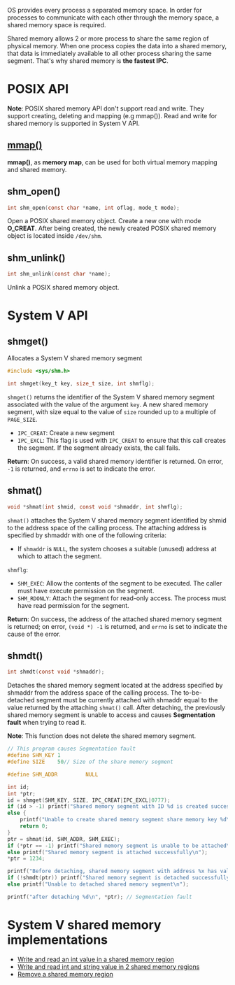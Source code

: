 OS provides every process a separated memory space. In order for processes to communicate with each other through the memory space, a shared memory space is required.

Shared memory allows 2 or more process to share the same region of physical memory. When one process copies the data into a shared memory, that data is immediately available to all other process sharing the same segment. That's why shared memory is **the fastest IPC**.

# POSIX API
**Note**: POSIX shared memory API don't support read and write. They support creating, deleting and mapping (e.g mmap()). Read and write for shared memory is supported in System V API.
## [mmap()](https://github.com/TranPhucVinh/C/blob/master/Physical%20layer/Memory/Virtual%20memory.md#mmap)

**mmap()**, as **memory map**, can be used for both virtual memory mapping and shared memory.
## shm_open()
```c
int shm_open(const char *name, int oflag, mode_t mode);
```
Open a POSIX shared memory object. Create a new one with mode **O_CREAT**. After being created, the newly created POSIX shared memory object is located inside ``/dev/shm``.
## shm_unlink()
```c
int shm_unlink(const char *name);
```
Unlink a POSIX shared memory object.
# System V API
## shmget()

Allocates a System V shared memory segment

```c
#include <sys/shm.h>

int shmget(key_t key, size_t size, int shmflg);
```

``shmget()`` returns the identifier of the System V shared memory segment associated with the value of the argument ``key``.  A new shared memory segment, with size equal to the value of ``size`` rounded up to a multiple of ``PAGE_SIZE``.

* ``IPC_CREAT``: Create a new segment
* ``IPC_EXCL``: This flag is used with ``IPC_CREAT`` to ensure that this call creates the segment. If the segment already exists, the call fails.

**Return**: On success, a valid shared memory identifier is returned. On error, ``-1`` is returned, and ``errno`` is set to indicate the error.

## shmat()

```c
void *shmat(int shmid, const void *shmaddr, int shmflg);
```

``shmat()`` attaches  the System V shared memory segment identified by shmid to the address space of the calling process.  The attaching address is specified by shmaddr with one of the following criteria:

*  If ``shmaddr`` is ``NULL``, the system chooses a suitable (unused) address at which to attach the segment.

``shmflg``:

* ``SHM_EXEC``: Allow the contents of the segment to be executed. The caller must have execute permission on the segment.
* ``SHM_RDONLY``: Attach the segment for read-only access. The process must have read permission for the segment.

**Return**: On success, the address of the attached shared memory segment is returned; on error, ``(void *) -1`` is returned, and ``errno`` is set to indicate the cause of the error.

## shmdt()

```c
int shmdt(const void *shmaddr);
```

Detaches the shared memory segment located at the address specified by shmaddr from the address space of the calling process. The to-be-detached segment must be currently attached with shmaddr equal to the value returned by the attaching ``shmat()`` call. After detaching, the previously shared memory segment is unable to access and causes **Segmentation fault** when trying to read it. 

**Note**: This function does not delete the shared memory segment.

```c
// This program causes Segmentation fault
#define SHM_KEY 1
#define SIZE    50// Size of the share memory segment

#define SHM_ADDR         NULL

int id;
int *ptr;
id = shmget(SHM_KEY, SIZE, IPC_CREAT|IPC_EXCL|0777);
if (id > -1) printf("Shared memory segment with ID %d is created successfully\n", id);
else {
    printf("Unable to create shared memory segment share memory key %d\n", SHM_KEY);
    return 0;
}
ptr = shmat(id, SHM_ADDR, SHM_EXEC);
if (*ptr == -1) printf("Shared memory segment is unable to be attached\n");
else printf("Shared memory segment is attached successfully\n");
*ptr = 1234;

printf("Before detaching, shared memory segment with address %x has value %d\n", ptr, *ptr);
if (!shmdt(ptr)) printf("Shared memory segment is detached successfully\n");
else printf("Unable to detached shared memory segment\n");

printf("after detaching %d\n", *ptr); // Segmentation fault
```

# System V shared memory implementations

* [Write and read an int value in a shared memory region]()
* [Write and read int and string value in 2 shared memory regions]()
* [Remove a shared memory region]()
